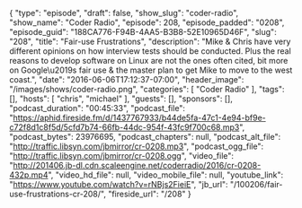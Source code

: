 {
  "type": "episode",
  "draft": false,
  "show_slug": "coder-radio",
  "show_name": "Coder Radio",
  "episode": 208,
  "episode_padded": "0208",
  "episode_guid": "188CA776-F94B-4AA5-B3B8-52E10965D46F",
  "slug": "208",
  "title": "Fair-use Frustrations",
  "description": "Mike & Chris have very different opinions on how interview tests should be conducted. Plus the real reasons to develop software on Linux are not the ones often cited, bit more on Google\u2019s fair use & the master plan to get Mike to move to the west coast.",
  "date": "2016-06-06T17:12:37-07:00",
  "header_image": "/images/shows/coder-radio.png",
  "categories": [
    "Coder Radio"
  ],
  "tags": [],
  "hosts": [
    "chris",
    "michael"
  ],
  "guests": [],
  "sponsors": [],
  "podcast_duration": "00:45:33",
  "podcast_file": "https://aphid.fireside.fm/d/1437767933/b44de5fa-47c1-4e94-bf9e-c72f8d1c8f5d/5cfd7b74-66fb-44dc-954f-43fc9f700c68.mp3",
  "podcast_bytes": 23976695,
  "podcast_chapters": null,
  "podcast_alt_file": "http://traffic.libsyn.com/jbmirror/cr-0208.mp3",
  "podcast_ogg_file": "http://traffic.libsyn.com/jbmirror/cr-0208.ogg",
  "video_file": "http://201406.jb-dl.cdn.scaleengine.net/coderradio/2016/cr-0208-432p.mp4",
  "video_hd_file": null,
  "video_mobile_file": null,
  "youtube_link": "https://www.youtube.com/watch?v=rNBjs2FieiE",
  "jb_url": "/100206/fair-use-frustrations-cr-208/",
  "fireside_url": "/208"
}

